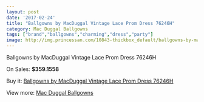 ```yaml
---
layout: post
date: '2017-02-24'
title: "Ballgowns by MacDuggal Vintage Lace Prom Dress 76246H"
category: Mac Duggal Ballgowns
tags: ["brand","ballgowns","charming","dress","party"]
image: http://img.princessan.com/10843-thickbox_default/ballgowns-by-macduggal-vintage-lace-prom-dress-76246h.jpg
---
```

Ballgowns by MacDuggal Vintage Lace Prom Dress 76246H

On Sales: **$359.1558**
<a href="https://www.princessan.com/en/mac-duggal-ballgowns/4831-ballgowns-by-macduggal-vintage-lace-prom-dress-76246h.html"><amp-img layout="responsive" width="600" height="600" src="//img.princessan.com/10843-thickbox_default/ballgowns-by-macduggal-vintage-lace-prom-dress-76246h.jpg" alt="Ballgowns by MacDuggal Vintage Lace Prom Dress 76246H 0" /></a>

Buy it: [Ballgowns by MacDuggal Vintage Lace Prom Dress 76246H](https://www.princessan.com/en/mac-duggal-ballgowns/4831-ballgowns-by-macduggal-vintage-lace-prom-dress-76246h.html "Ballgowns by MacDuggal Vintage Lace Prom Dress 76246H")

View more: [Mac Duggal Ballgowns](https://www.princessan.com/en/36-mac-duggal-ballgowns "Mac Duggal Ballgowns")